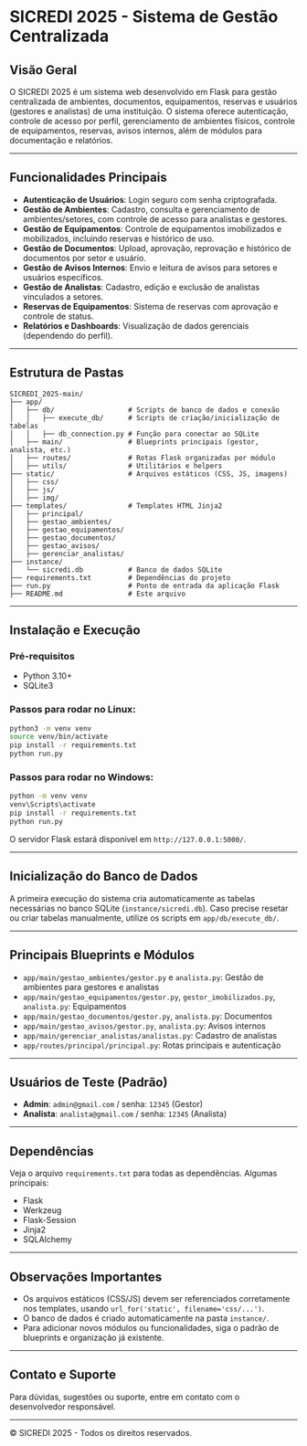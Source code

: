 # SICREDI 2025 - Sistema de Gestão Centralizada

## Visão Geral
O SICREDI 2025 é um sistema web desenvolvido em Flask para gestão centralizada de ambientes, documentos, equipamentos, reservas e usuários (gestores e analistas) de uma instituição. O sistema oferece autenticação, controle de acesso por perfil, gerenciamento de ambientes físicos, controle de equipamentos, reservas, avisos internos, além de módulos para documentação e relatórios.

---

## Funcionalidades Principais
- **Autenticação de Usuários**: Login seguro com senha criptografada.
- **Gestão de Ambientes**: Cadastro, consulta e gerenciamento de ambientes/setores, com controle de acesso para analistas e gestores.
- **Gestão de Equipamentos**: Controle de equipamentos imobilizados e mobilizados, incluindo reservas e histórico de uso.
- **Gestão de Documentos**: Upload, aprovação, reprovação e histórico de documentos por setor e usuário.
- **Gestão de Avisos Internos**: Envio e leitura de avisos para setores e usuários específicos.
- **Gestão de Analistas**: Cadastro, edição e exclusão de analistas vinculados a setores.
- **Reservas de Equipamentos**: Sistema de reservas com aprovação e controle de status.
- **Relatórios e Dashboards**: Visualização de dados gerenciais (dependendo do perfil).

---

## Estrutura de Pastas
```
SICREDI_2025-main/
├── app/
│   ├── db/                  # Scripts de banco de dados e conexão
│   │   ├── execute_db/      # Scripts de criação/inicialização de tabelas
│   │   ├── db_connection.py # Função para conectar ao SQLite
│   ├── main/                # Blueprints principais (gestor, analista, etc.)
│   ├── routes/              # Rotas Flask organizadas por módulo
│   ├── utils/               # Utilitários e helpers
├── static/                  # Arquivos estáticos (CSS, JS, imagens)
│   ├── css/
│   ├── js/
│   ├── img/
├── templates/               # Templates HTML Jinja2
│   ├── principal/
│   ├── gestao_ambientes/
│   ├── gestao_equipamentos/
│   ├── gestao_documentos/
│   ├── gestao_avisos/
│   ├── gerenciar_analistas/
├── instance/
│   └── sicredi.db           # Banco de dados SQLite
├── requirements.txt         # Dependências do projeto
├── run.py                   # Ponto de entrada da aplicação Flask
├── README.md                # Este arquivo
```

---

## Instalação e Execução

### Pré-requisitos
- Python 3.10+
- SQLite3

### Passos para rodar no Linux:
```bash
python3 -m venv venv
source venv/bin/activate
pip install -r requirements.txt
python run.py
```

### Passos para rodar no Windows:
```bat
python -m venv venv
venv\Scripts\activate
pip install -r requirements.txt
python run.py
```

O servidor Flask estará disponível em `http://127.0.0.1:5000/`.

---

## Inicialização do Banco de Dados
A primeira execução do sistema cria automaticamente as tabelas necessárias no banco SQLite (`instance/sicredi.db`). Caso precise resetar ou criar tabelas manualmente, utilize os scripts em `app/db/execute_db/`.

---

## Principais Blueprints e Módulos
- `app/main/gestao_ambientes/gestor.py` e `analista.py`: Gestão de ambientes para gestores e analistas
- `app/main/gestao_equipamentos/gestor.py`, `gestor_imobilizados.py`, `analista.py`: Equipamentos
- `app/main/gestao_documentos/gestor.py`, `analista.py`: Documentos
- `app/main/gestao_avisos/gestor.py`, `analista.py`: Avisos internos
- `app/main/gerenciar_analistas/analistas.py`: Cadastro de analistas
- `app/routes/principal/principal.py`: Rotas principais e autenticação

---

## Usuários de Teste (Padrão)
- **Admin**: `admin@gmail.com` / senha: `12345` (Gestor)
- **Analista**: `analista@gmail.com` / senha: `12345` (Analista)

---

## Dependências
Veja o arquivo `requirements.txt` para todas as dependências. Algumas principais:
- Flask
- Werkzeug
- Flask-Session
- Jinja2
- SQLAlchemy

---

## Observações Importantes
- Os arquivos estáticos (CSS/JS) devem ser referenciados corretamente nos templates, usando `url_for('static', filename='css/...')`.
- O banco de dados é criado automaticamente na pasta `instance/`.
- Para adicionar novos módulos ou funcionalidades, siga o padrão de blueprints e organização já existente.

---

## Contato e Suporte
Para dúvidas, sugestões ou suporte, entre em contato com o desenvolvedor responsável.

---

© SICREDI 2025 - Todos os direitos reservados.
